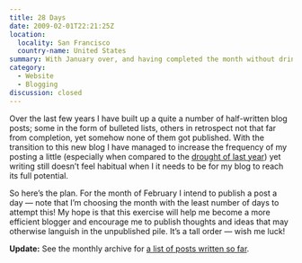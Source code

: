 ```yaml
---
title: 28 Days
date: 2009-02-01T22:21:25Z
location:
  locality: San Francisco
  country-name: United States
summary: With January over, and having completed the month without drinking coffee, so on to February and a far more ambitious challenge.
category:
  - Website
  - Blogging
discussion: closed
---
```

Over the last few years I have built up a quite a number of half-written blog posts; some in the form of bulleted lists, others in retrospect not that far from completion, yet somehow none of them got published. With the transition to this new blog I have managed to increase the frequency of my posting a little (especially when compared to the [drought of last year][1]) yet writing still doesn’t feel habitual when I it needs to be for my blog to reach its full potential.

So here’s the plan. For the month of February I intend to publish a post a day — note that I’m choosing the month with the least number of days to attempt this! My hope is that this exercise will help me become a more efficient blogger and encourage me to publish thoughts and ideas that may otherwise languish in the unpublished pile. It’s a tall order — wish me luck!

**Update:** See the monthly archive for [a list of posts written so far][2].

[1]: /2008/
[2]: /2009/02/
